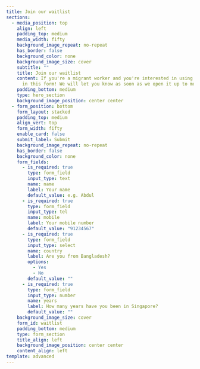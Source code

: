 ```yaml
---
title: Join our waitlist
sections:
  - media_position: top
    align: left
    padding_top: medium
    media_width: fifty
    background_image_repeat: no-repeat
    has_border: false
    background_color: none
    background_image_size: cover
    subtitle: ""
    title: Join our waitlist
    content: If you're a migrant worker and you're interested in using the app, fill
      in this form! We will let you know as soon as we open it up to more users.
    padding_bottom: medium
    type: hero_section
    background_image_position: center center
  - form_position: bottom
    form_layout: stacked
    padding_top: medium
    align_vert: top
    form_width: fifty
    enable_card: false
    submit_label: Submit
    background_image_repeat: no-repeat
    has_border: false
    background_color: none
    form_fields:
      - is_required: true
        type: form_field
        input_type: text
        name: name
        label: Your name
        default_value: e.g. Abdul
      - is_required: true
        type: form_field
        input_type: tel
        name: mobile
        label: Your mobile number
        default_value: "91234567"
      - is_required: true
        type: form_field
        input_type: select
        name: country
        label: Are you from Bangladesh?
        options:
          - Yes
          - No
        default_value: ""
      - is_required: true
        type: form_field
        input_type: number
        name: years
        label: How many years have you been in Singapore?
        default_value: ""
    background_image_size: cover
    form_id: waitlist
    padding_bottom: medium
    type: form_section
    title_align: left
    background_image_position: center center
    content_align: left
template: advanced
---
```


